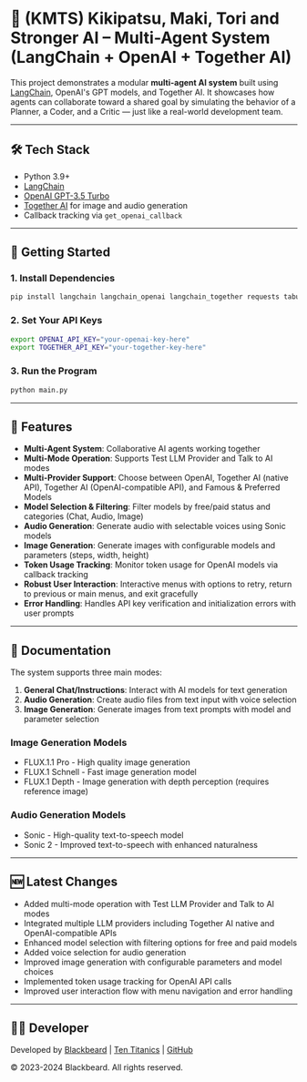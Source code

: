 # 🤖 (KMTS) Kikipatsu, Maki, Tori and Stronger AI – Multi-Agent System (LangChain + OpenAI + Together AI)

This project demonstrates a modular **multi-agent AI system** built using [LangChain](https://www.langchain.com/), OpenAI's GPT models, and Together AI. It showcases how agents can collaborate toward a shared goal by simulating the behavior of a Planner, a Coder, and a Critic — just like a real-world development team.

---

## 🛠 Tech Stack

- Python 3.9+
- [LangChain](https://docs.langchain.com)
- [OpenAI GPT-3.5 Turbo](https://platform.openai.com)
- [Together AI](https://together.ai) for image and audio generation
- Callback tracking via `get_openai_callback`

---

## 🚀 Getting Started

### 1. Install Dependencies

```bash
pip install langchain langchain_openai langchain_together requests tabulate
```

### 2. Set Your API Keys

```bash
export OPENAI_API_KEY="your-openai-key-here"
export TOGETHER_API_KEY="your-together-key-here"
```

### 3. Run the Program

```bash
python main.py
```

---

## 🌟 Features

- **Multi-Agent System**: Collaborative AI agents working together
- **Multi-Mode Operation**: Supports Test LLM Provider and Talk to AI modes
- **Multi-Provider Support**: Choose between OpenAI, Together AI (native API), Together AI (OpenAI-compatible API), and Famous & Preferred Models
- **Model Selection & Filtering**: Filter models by free/paid status and categories (Chat, Audio, Image)
- **Audio Generation**: Generate audio with selectable voices using Sonic models
- **Image Generation**: Generate images with configurable models and parameters (steps, width, height)
- **Token Usage Tracking**: Monitor token usage for OpenAI models via callback tracking
- **Robust User Interaction**: Interactive menus with options to retry, return to previous or main menus, and exit gracefully
- **Error Handling**: Handles API key verification and initialization errors with user prompts

---

## 📝 Documentation

The system supports three main modes:
1. **General Chat/Instructions**: Interact with AI models for text generation
2. **Audio Generation**: Create audio files from text input with voice selection
3. **Image Generation**: Generate images from text prompts with model and parameter selection

### Image Generation Models
- FLUX.1.1 Pro - High quality image generation
- FLUX.1 Schnell - Fast image generation model
- FLUX.1 Depth - Image generation with depth perception (requires reference image)

### Audio Generation Models
- Sonic - High-quality text-to-speech model
- Sonic 2 - Improved text-to-speech with enhanced naturalness

---

## 🆕 Latest Changes

- Added multi-mode operation with Test LLM Provider and Talk to AI modes
- Integrated multiple LLM providers including Together AI native and OpenAI-compatible APIs
- Enhanced model selection with filtering options for free and paid models
- Added voice selection for audio generation
- Improved image generation with configurable parameters and model choices
- Implemented token usage tracking for OpenAI API calls
- Improved user interaction flow with menu navigation and error handling

---

## 👨‍💻 Developer

Developed by [Blackbeard](https://blackbeard.one) | [Ten Titanics](https://tentitanics.com) | [GitHub](https://github.com/blackbeardONE)

© 2023-2024 Blackbeard. All rights reserved.
